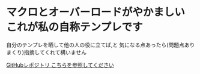 # マクロとオーバーロードがやかましい これが私の自称テンプレです

自分のテンプレを晒して他の人の役に立てば,と
気になる点あったら(問題点ありまくり)指摘してくれて構いません

[GitHubレポジトリ こちらを参照してください](https://github.com/ibuki2003/competitive_snippets)
